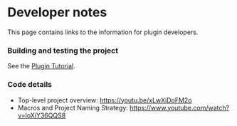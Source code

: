 Developer notes
=====

This page contains links to the information for plugin developers.

### Building and testing the project

See the [Plugin Tutorial](https://wiki.jenkins.io/display/JENKINS/Plugin+tutorial).

### Code details

* Top-level project overview: https://youtu.be/xLwXiDoFM2o
* Macros and Project Naming Strategy: https://www.youtube.com/watch?v=loXiY36QQS8
